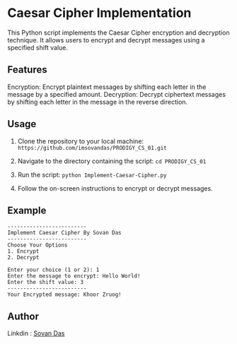 # Caesar Cipher Implementation

This Python script implements the Caesar Cipher encryption and decryption technique. It allows users to encrypt and decrypt messages using a specified shift value.

## Features
Encryption: Encrypt plaintext messages by shifting each letter in the message by a specified amount.
Decryption: Decrypt ciphertext messages by shifting each letter in the message in the reverse direction.

## Usage
1. Clone the repository to your local machine:
```https://github.com/imsovandas/PRODIGY_CS_01.git```

2. Navigate to the directory containing the script:
```cd PRODIGY_CS_01```

3. Run the script:
```python Implement-Caesar-Cipher.py```
4. Follow the on-screen instructions to encrypt or decrypt messages.

## Example
```
-------------------------
Implement Caesar Cipher By Sovan Das
-------------------------
Choose Your Options 
1. Encrypt 
2. Decrypt 

Enter your choice (1 or 2): 1
Enter the message to encrypt: Hello World!
Enter the shift value: 3
-------------------------
Your Encrypted message: Khoor Zruog!
```
## Author
Linkdin : [Sovan Das](https://www.linkedin.com/in/sovanking)
